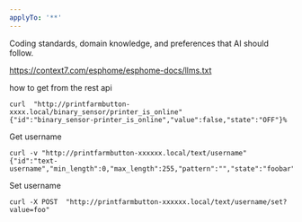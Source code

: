 ```yaml
---
applyTo: '**'
---
```

Coding standards, domain knowledge, and preferences that AI should follow.

https://context7.com/esphome/esphome-docs/llms.txt

how to get from the rest api

```
curl  "http://printfarmbutton-xxxx.local/binary_sensor/printer_is_online"
{"id":"binary_sensor-printer_is_online","value":false,"state":"OFF"}%
```


Get username
```
curl -v "http://printfarmbutton-xxxxxx.local/text/username"
{"id":"text-username","min_length":0,"max_length":255,"pattern":"","state":"foobar","value":"foobar"}
```

Set username
```
curl -X POST  "http://printfarmbutton-xxxxxx.local/text/username/set?value=foo"
```